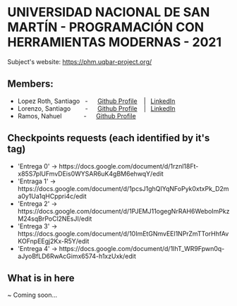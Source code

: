 # UNIVERSIDAD NACIONAL DE SAN MARTÍN - PROGRAMACIÓN CON HERRAMIENTAS MODERNAS - 2021
Subject's website: https://phm.uqbar-project.org/

## Members:
<ul>
  <li>    Lopez Roth, Santiago   &nbsp; - &emsp; <a href="https://github.com/Saanti1535">Github Profile</a> &ensp;  |&ensp; <a href="https://www.linkedin.com/in/dev-lopezroth/">LinkedIn</a></li>
  
<li>Lorenzo, Santiago&emsp;&ensp;&nbsp;&nbsp; - &emsp; <a href="https://github.com/santil99">Github Profile</a> &ensp; |&ensp; <a href="https://www.linkedin.com/in/santiagolorenzo99/">LinkedIn</a></li>
  
<li>Ramos, Nahuel &emsp;&emsp;&emsp;        -  &emsp; <a href="https://github.com/Naahueeh">Github Profile</a>
</ul>

## Checkpoints requests (each identified by it's tag) 
<ul>
  <li>'Entrega 0' -> https://docs.google.com/document/d/1rznl18Ft-x85S7plUFmvDEis0WYSAR6uK4gBM6ehwqY/edit</li>
  <li>'Entraga 1' -> https://docs.google.com/document/d/1pcsJ1ghQIYqNFoPyk0xtxPk_D2ma0y1Ua1qHCppri4c/edit</li>
  <li>'Entrega 2' -> https://docs.google.com/document/d/1PJEMJ11ogegNrRAH6WeboImPkzM24sqBrPoCl2NEsJI/edit</li>
  <li>'Entrega 3' -> https://docs.google.com/document/d/10ImEtGNmvEEl1NPrZmTTorHhfAvKOFnpEEgj2Kx-R5Y/edit</li>
  <li>'Entrega 4' -> https://docs.google.com/document/d/1IhT_WR9Fpwn0q-aJyoBfLD6RwAcGimx6574-h1xzUxk/edit</li>
</ul>

## What is in here
~ Coming soon... 
